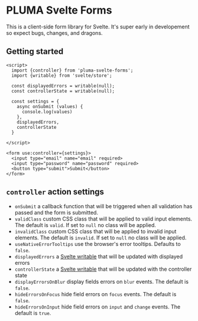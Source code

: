 # PLUMA Svelte Forms

This is a client-side form library for Svelte. It's super early in developement so expect bugs, changes, and dragons.

## Getting started
```svelte
<script>
  import {controller} from 'pluma-svelte-forms';
  import {writable} from 'svelte/store';

  const displayedErrors = writable(null);
  const controllerState = writable(null);

  const settings = {
    async onSubmit (values) {
      console.log(values)
    },
    displayedErrors,
    controllerState
  }

</script>

<form use:controller={settings}>
  <input type="email" name="email" required>
  <input type="password" name="password" required>
  <button type="submit">Submit</button>
</form>
```

## `controller` action settings

* `onSubmit` a callback function that will be triggered when all validation has passed and the form is submitted.
* `validClass` custom CSS class that will be applied to valid input elements. The default is `valid`. If set to `null` no class will be applied.
* `invalidClass` custom CSS class that will be applied to invalid input elements. The default is `invalid`. If set to `null` no class will be applied.
* `useNativeErrorTooltips` use the browser's error tooltips. Defaults to `false`.
* `displayedErrors` a [Svelte writable](https://svelte.dev/docs#svelte_store) that will be updated with displayed errors
* `controllerState` a [Svelte writable](https://svelte.dev/docs#svelte_store) that will be updated with the controller state
* `displayErrorsOnBlur` display fields errors on `blur` events. The default is `false`.
* `hideErrorsOnFocus` hide field errors on `focus` events. The default is `false`.
* `hideErrorsOnInput` hide field errors on `input` and `change` events. The default is `true`.